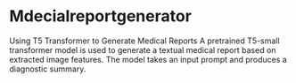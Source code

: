 # Mdecialreportgenerator
   Using T5 Transformer to Generate Medical Reports  A pretrained T5-small transformer model is used to generate a textual medical report based on extracted image features.  The model takes an input prompt and produces a diagnostic summary.
